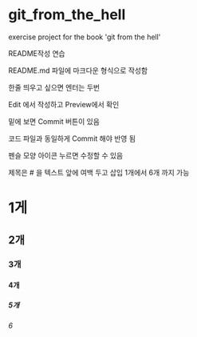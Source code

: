 # git_from_the_hell
exercise project for the book 'git from the hell'

README작성 연습

README.md 파일에 마크다운 형식으로 작성함

한줄 띄우고 싶으면 엔터는 두번

Edit 에서 작성하고 Preview에서 확인

밑에 보면 Commit 버튼이 있음

코드 파일과 동일하게 Commit 해야 반영 됨



펜슬 모양 아이콘 누르면 수정할 수 있음



제목은 # 을 텍스트 앞에 여백 두고 삽입
1개에서 6개 까지 가능

# 1게

## 2개

### 3개

#### 4개

##### 5개

###### 6
